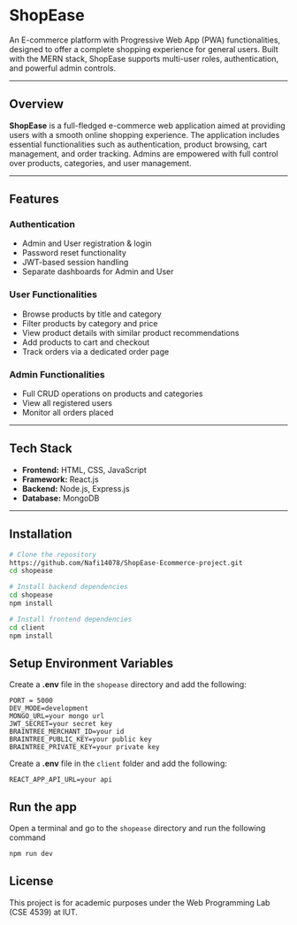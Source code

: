 #  ShopEase

An E-commerce platform with Progressive Web App (PWA) functionalities, designed to offer a complete shopping experience for general users. Built with the MERN stack, ShopEase supports multi-user roles, authentication, and powerful admin controls.

---



##  Overview

**ShopEase** is a full-fledged e-commerce web application aimed at providing users with a smooth online shopping experience. The application includes essential functionalities such as authentication, product browsing, cart management, and order tracking. Admins are empowered with full control over products, categories, and user management.

---

##  Features

###  Authentication
- Admin and User registration & login
- Password reset functionality
- JWT-based session handling
- Separate dashboards for Admin and User

###  User Functionalities
- Browse products by title and category
- Filter products by category and price
- View product details with similar product recommendations
- Add products to cart and checkout
- Track orders via a dedicated order page

###  Admin Functionalities
- Full CRUD operations on products and categories
- View all registered users
- Monitor all orders placed

---

##  Tech Stack

- **Frontend:** HTML, CSS, JavaScript  
- **Framework:** React.js  
- **Backend:** Node.js, Express.js  
- **Database:** MongoDB  

---


##  Installation

```bash
# Clone the repository
https://github.com/Nafi14078/ShopEase-Ecommerce-project.git
cd shopease

# Install backend dependencies
cd shopease
npm install

# Install frontend dependencies
cd client
npm install

```

##  Setup Environment Variables

Create a **.env** file in the `shopease` directory and add the following:

```env
PORT = 5000
DEV_MODE=development
MONGO_URL=your mongo url
JWT_SECRET=your secret key
BRAINTREE_MERCHANT_ID=your id
BRAINTREE_PUBLIC_KEY=your public key
BRAINTREE_PRIVATE_KEY=your private key
```
Create a **.env** file in the `client` folder and add the following:

```env
REACT_APP_API_URL=your api
```


## Run the app

Open a terminal and go to the `shopease` directory and run the following command

```bash
npm run dev
```

## License

This project is for academic purposes under the Web Programming Lab (CSE 4539) at IUT.
